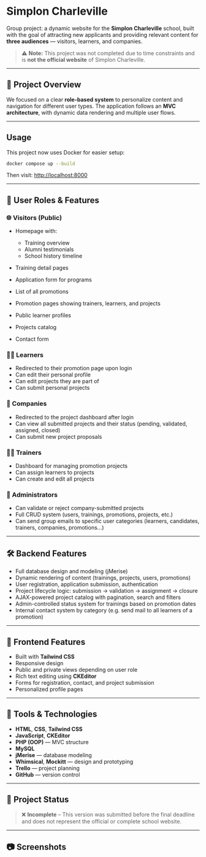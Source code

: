 # Simplon Charleville

Group project: a dynamic website for the **Simplon Charleville** school, built with the goal of attracting new applicants and providing relevant content for **three audiences** — visitors, learners, and companies.

> ⚠️ **Note:** This project was not completed due to time constraints and is **not the official website** of Simplon Charleville.

---

## 🧠 Project Overview

We focused on a clear **role-based system** to personalize content and navigation for different user types. The application follows an **MVC architecture**, with dynamic data rendering and multiple user flows.

---

## Usage

This project now uses Docker for easier setup:

```bash
docker compose up --build
```

Then visit: [http://localhost:8000](http://localhost:8000)

---

## 👥 User Roles & Features

### 🌐 Visitors (Public)

- Homepage with:
    - Training overview
    - Alumni testimonials
    - School history timeline

- Training detail pages
- Application form for programs
- List of all promotions
- Promotion pages showing trainers, learners, and projects
- Public learner profiles
- Projects catalog
- Contact form

### 👨‍🎓 Learners

- Redirected to their promotion page upon login
- Can edit their personal profile
- Can edit projects they are part of
- Can submit personal projects

### 🏢 Companies

- Redirected to the project dashboard after login
- Can view all submitted projects and their status (pending, validated, assigned, closed)
- Can submit new project proposals

### 👨‍🏫 Trainers

- Dashboard for managing promotion projects
- Can assign learners to projects
- Can create and edit all projects

### 🔧 Administrators

- Can validate or reject company-submitted projects
- Full CRUD system (users, trainings, promotions, projects, etc.)
- Can send group emails to specific user categories (learners, candidates, trainers, companies, promotions...)

---

## 🛠️ Backend Features

- Full database design and modeling (jMerise)
- Dynamic rendering of content (trainings, projects, users, promotions)
- User registration, application submission, authentication
- Project lifecycle logic: submission → validation → assignment → closure
- AJAX-powered project catalog with pagination, search and filters
- Admin-controlled status system for trainings based on promotion dates
- Internal contact system by category (e.g. send mail to all learners of a promotion)

---

## 🎨 Frontend Features

- Built with **Tailwind CSS**
- Responsive design
- Public and private views depending on user role
- Rich text editing using **CKEditor**
- Forms for registration, contact, and project submission
- Personalized profile pages

---

## 🔧 Tools & Technologies

- **HTML**, **CSS**, **Tailwind CSS**
- **JavaScript**, **CKEditor**
- **PHP (OOP)** — MVC structure
- **MySQL**
- **jMerise** — database modeling
- **Whimsical**, **Mockitt** — design and prototyping
- **Trello** — project planning
- **GitHub** — version control

---

## 🚧 Project Status

> ❌ **Incomplete** – This version was submitted before the final deadline and does not represent the official or complete school website.

---

## 📷 Screenshots
